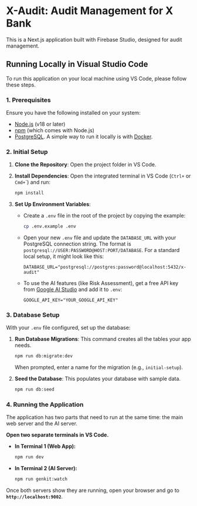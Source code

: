 # X-Audit: Audit Management for X Bank

This is a Next.js application built with Firebase Studio, designed for audit management.

## Running Locally in Visual Studio Code

To run this application on your local machine using VS Code, please follow these steps.

### 1. Prerequisites

Ensure you have the following installed on your system:

-   [Node.js](https://nodejs.org/en) (v18 or later)
-   [npm](https://www.npmjs.com/) (which comes with Node.js)
-   [PostgreSQL](https://www.postgresql.org/download/). A simple way to run it locally is with [Docker](https://www.docker.com/).

### 2. Initial Setup

1.  **Clone the Repository**: Open the project folder in VS Code.

2.  **Install Dependencies**: Open the integrated terminal in VS Code (`Ctrl+` or `Cmd+`\`) and run:
    ```bash
    npm install
    ```

3.  **Set Up Environment Variables**:
    - Create a `.env` file in the root of the project by copying the example:
      ```bash
      cp .env.example .env
      ```
    - Open your new `.env` file and update the `DATABASE_URL` with your PostgreSQL connection string. The format is `postgresql://USER:PASSWORD@HOST:PORT/DATABASE`. For a standard local setup, it might look like this:
      ```
      DATABASE_URL="postgresql://postgres:password@localhost:5432/x-audit"
      ```
    - To use the AI features (like Risk Assessment), get a free API key from [Google AI Studio](https://aistudio.google.com/app/apikey) and add it to `.env`:
      ```
      GOOGLE_API_KEY="YOUR_GOOGLE_API_KEY"
      ```

### 3. Database Setup

With your `.env` file configured, set up the database:

1.  **Run Database Migrations**: This command creates all the tables your app needs.
    ```bash
    npm run db:migrate:dev
    ```
    When prompted, enter a name for the migration (e.g., `initial-setup`).

2.  **Seed the Database**: This populates your database with sample data.
    ```bash
    npm run db:seed
    ```

### 4. Running the Application

The application has two parts that need to run at the same time: the main web server and the AI server.

**Open two separate terminals in VS Code.**

-   **In Terminal 1 (Web App):**
    ```bash
    npm run dev
    ```

-   **In Terminal 2 (AI Server):**
    ```bash
    npm run genkit:watch
    ```

Once both servers show they are running, open your browser and go to **`http://localhost:9002`**.
